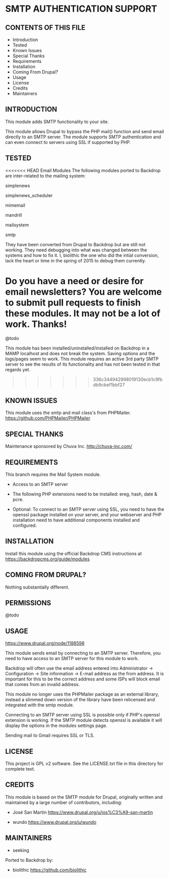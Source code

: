 SMTP AUTHENTICATION SUPPORT
===================

CONTENTS OF THIS FILE
---------------------

 - Introduction
 - Tested
 - Known Issues
 - Special Thanks
 - Requirements
 - Installation
 - Coming From Drupal?
 - Usage
 - License
 - Credits
 - Maintainers

INTRODUCTION
------------

This module adds SMTP functionality to your site.

This module allows Drupal to bypass the PHP mail() function and send email directly to an SMTP server. The module supports SMTP authentication and can even connect to servers using SSL if supported by PHP.

TESTED
-----

<<<<<<< HEAD
Email Modules
The following modules ported to Backdrop are inter-related to the mailing system:

simplenews

simplenews_scheduler

mimemail

mandrill

mailsystem

smtp

They have been converted from Drupal to Backdrop but are still not working.  They need debugging into what was changed between the systems and how to fix it. I, biolithic the one who did the intial conversion, lack the heart or time in the spring of 2015 to debug them currently.

Do you have a need or desire for email newsletters?  You are welcome to submit pull requests to finish these modules.  It may not be a lot of work.  Thanks!
=======
@todo

This module has been installed/uninstalled/installed on Backdrop in a MAMP localhost and does not break the system. Saving options and the logs/pages seem to work. This module requires an active 3rd party SMTP server to see the results of its functionality and has not been tested in that regards yet.

>>>>>>> 336c344942998019130ecb1c9fbdb9cbef1bbf27

KNOWN ISSUES
---------------------

This module uses the smtp and mail class's from PHPMailer.
https://github.com/PHPMailer/PHPMailer

SPECIAL THANKS
--------------

Maintenance sponsored by Chuva Inc. <http://chuva-inc.com/>

REQUIREMENTS
------------

This branch requires the Mail System module.
* Access to an SMTP server
* The following PHP extensions need to be installed: ereg, hash, date & pcre.

* Optional: To connect to an SMTP server using SSL, you need to have the
  openssl package installed on your server, and your webserver and PHP
  installation need to have additional components installed and configured.

INSTALLATION
------------

Install this module using the official Backdrop CMS instructions at https://backdropcms.org/guide/modules


COMING FROM DRUPAL?
-------------------

Nothing substantially different.

PERMISSIONS
------------

@todo


USAGE
-----

<https://www.drupal.org/node/1188598>

This module sends email by connecting to an SMTP server.  Therefore, you need
to have access to an SMTP server for this module to work.

Backdrop will often use the email address entered into Administrator ->
Configuration -> Site information -> E-mail address as the from address.  It is
important for this to be the correct address and some ISPs will block email that
comes from an invalid address.

This module no longer uses the PHPMailer package as an external library, instead
a slimmed down version of the library have been relicensed and integrated with the
smtp module.

Connecting to an SMTP server using SSL is possible only if PHP's openssl
extension is working.  If the SMTP module detects openssl is available it
will display the options in the modules settings page.

Sending mail to Gmail requires SSL or TLS.

LICENSE
-------

This project is GPL v2 software. See the LICENSE.txt file in this directory for complete text.

CREDITS
-----------

This module is based on the SMTP module for Drupal, originally written and maintained by a large number of contributors, including:

- José San Martin <https://www.drupal.org/u/jos%C3%A9-san-martin>

- wundo <https://www.drupal.org/u/wundo>

MAINTAINERS
-----------

- seeking

Ported to Backdrop by:

 - biolithic <https://github.com/biolithic>
